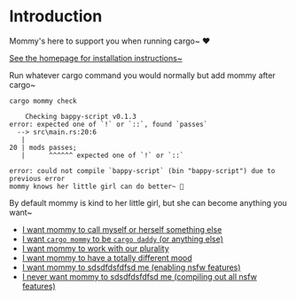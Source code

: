 # Introduction

Mommy's here to support you when running cargo~ ❤️

[See the homepage for installation instructions~](https://faultlore.com/cargo-mommy/)

Run whatever cargo command you would normally but add mommy after cargo~

```
cargo mommy check

    Checking bappy-script v0.1.3
error: expected one of `!` or `::`, found `passes`
  --> src\main.rs:20:6
   |
20 | mods passes;
   |      ^^^^^^ expected one of `!` or `::`

error: could not compile `bappy-script` (bin "bappy-script") due to previous error
mommy knows her little girl can do better~ 💞
```

By default mommy is kind to her little girl, but she can become anything you want~

* [I want mommy to call myself or herself something else](./customize/roles-and-pronouns.md)
* [I want `cargo mommy` to be `cargo daddy` (or anything else)](./customize/true-roles.md)
* [I want mommy to work with our plurality](./customize/true-roles.md)
* [I want mommy to have a totally different mood](./customize/moods.md)
* [I want mommy to sdsdfdsfdfsd me (enabling nsfw features)](./customize/nsfw.md)
* [I never want mommy to sdsdfdsfdfsd me (compiling out all nsfw features)](./customize/never-nsfw.md)
